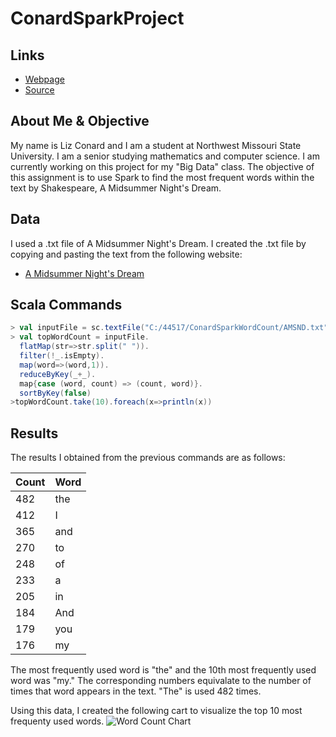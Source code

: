 # ConardSparkProject

## Links
- [Webpage](https://s523286.github.io/ConardSparkProject/ "Conard Spark Project Webpage")
- [Source](https://github.com/s523286/ConardSparkProject "Conard Spark Project Source")

## About Me & Objective
My name is Liz Conard and I am a student at Northwest Missouri State University. I am a senior studying mathematics and computer science. I am currently working on this project for my "Big Data" class. The objective of this assignment is to use Spark to find the most frequent words within the text by Shakespeare, A Midsummer Night's Dream. 

## Data
I used a .txt file of A Midsummer Night's Dream. I created the .txt file by copying and pasting the text from the following website:
- [A Midsummer Night's Dream](http://shakespeare.mit.edu/midsummer/full.html "Website With Full Text")

## Scala Commands
```Scala
> val inputFile = sc.textFile("C:/44517/ConardSparkWordCount/AMSND.txt")
> val topWordCount = inputFile.
  flatMap(str=>str.split(" ")).
  filter(!_.isEmpty).
  map(word=>(word,1)).
  reduceByKey(_+_).
  map{case (word, count) => (count, word)}.
  sortByKey(false)
>topWordCount.take(10).foreach(x=>println(x))
```

## Results
The results I obtained from the previous commands are as follows:

| Count | Word |
|-------|------|
| 482   | the  |
| 412   | I    |
| 365   | and  |
| 270   | to   |
| 248   | of   |
| 233   | a    |
| 205   | in   |
| 184   | And  |
| 179   | you  |
| 176   | my   |

The most frequently used word is "the" and the 10th most frequently used word was "my." The corresponding numbers equivalate to the number of times that word appears in the text. "The" is used 482 times.

Using this data, I created the following cart to visualize the top 10 most frequenty used words.
![Word Count Chart](ConardSparkProject/images/Chart.JPG "Word Count Chart")

